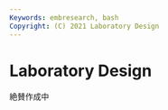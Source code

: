 ```yaml
---
Keywords: embresearch, bash
Copyright: (C) 2021 Laboratory Design
---
```


# Laboratory Design

絶賛作成中
